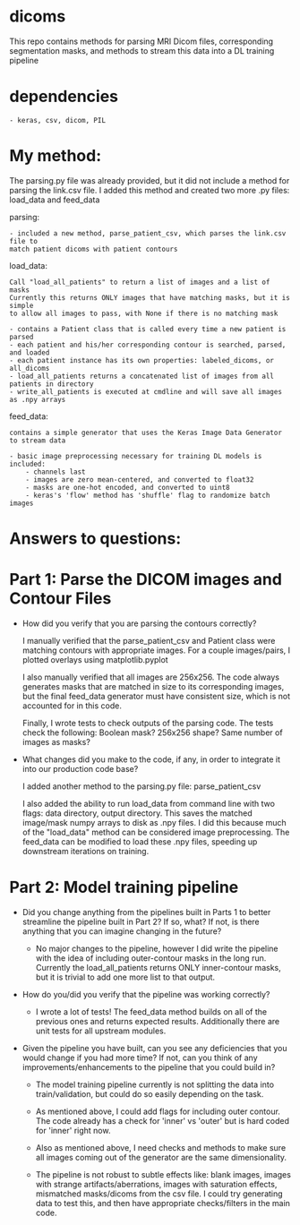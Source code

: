 # dicoms

This repo contains methods for parsing MRI Dicom files, corresponding segmentation masks, and methods to stream this data into a DL training pipeline

# dependencies

	- keras, csv, dicom, PIL


# My method:

The parsing.py file was already provided, but it did not include a method for parsing the link.csv file.  I added this method and created two more .py files: load_data and feed_data

parsing:

	- included a new method, parse_patient_csv, which parses the link.csv file to 
	match patient dicoms with patient contours 

load_data:

	Call "load_all_patients" to return a list of images and a list of masks
    Currently this returns ONLY images that have matching masks, but it is simple
    to allow all images to pass, with None if there is no matching mask
        
	- contains a Patient class that is called every time a new patient is parsed
	- each patient and his/her corresponding contour is searched, parsed, and loaded
	- each patient instance has its own properties: labeled_dicoms, or all_dicoms
	- load_all_patients returns a concatenated list of images from all
	patients in directory
	- write_all_patients is executed at cmdline and will save all images as .npy arrays

feed_data:

	contains a simple generator that uses the Keras Image Data Generator to stream data
    
	- basic image preprocessing necessary for training DL models is included:
		- channels last
		- images are zero mean-centered, and converted to float32
		- masks are one-hot encoded, and converted to uint8
		- keras's 'flow' method has 'shuffle' flag to randomize batch images


# Answers to questions:
# Part 1: Parse the DICOM images and Contour Files


- How did you verify that you are parsing the contours correctly?
      
    I manually verified that the parse_patient_csv and Patient class were matching contours with appropriate images.  For a couple images/pairs, I plotted overlays using matplotlib.pyplot
    
    I also manually verified that all images are 256x256.  The code always generates masks that are matched in size to its corresponding images, but the final feed_data generator must have consistent size, which is not accounted for in this code.
    
    Finally, I wrote tests to check outputs of the parsing code.  The tests check the following: Boolean mask? 256x256 shape? Same number of images as masks?
      

- What changes did you make to the code, if any, in order to integrate it into our production code base? 

	I added another method to the parsing.py file: parse_patient_csv
    
    I also added the ability to run load_data from command line with two flags: data directory, output directory.  This saves the matched image/mask numpy arrays to disk as .npy files.  I did this because much of the "load_data" method can be considered image preprocessing.  The feed_data can be modified to load these .npy files, speeding up downstream iterations on training.
	
	

# Part 2: Model training pipeline

- Did you change anything from the pipelines built in Parts 1 to better streamline the pipeline built in Part 2? If so, what? If not, is there anything that you can imagine changing in the future?

	- No major changes to the pipeline, however I did write the pipeline with the idea of including outer-contour masks in the long run.  Currently the load_all_patients returns ONLY inner-contour masks, but it is trivial to add one more list to that output.

- How do you/did you verify that the pipeline was working correctly?

	- I wrote a lot of tests!  The feed_data method builds on all of the previous ones and returns expected results.  Additionally there are unit tests for all upstream modules.

- Given the pipeline you have built, can you see any deficiencies that you would change if you had more time? If not, can you think of any improvements/enhancements to the pipeline that you could build in?

	- The model training pipeline currently is not splitting the data into train/validation, but could do so easily depending on the task.
    
	- As mentioned above, I could add flags for including outer contour.  The code already has a check for 'inner' vs 'outer' but is hard coded for 'inner' right now.
    
    - Also as mentioned above, I need checks and methods to make sure all images coming out of the generator are the same dimensionality.

	- The pipeline is not robust to subtle effects like: blank images, images with strange artifacts/aberrations, images with saturation effects, mismatched masks/dicoms from the csv file.  I could try generating data to test this, and then have appropriate checks/filters in the main code.
